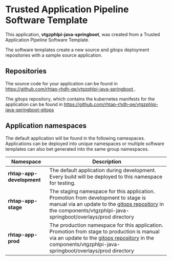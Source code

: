 # Trusted Application Pipeline Software Template

This application, **vtgzphlpi-java-springboot**, was created from a Trusted Application Pipeline Software Template.

The software templates create a new source and gitops deployment repositories with a sample source application. 

## Repositories

The source code for your application can be found in [https://github.com/rhtap-rhdh-qe/vtgzphlpi-java-springboot ](https://github.com/rhtap-rhdh-qe/vtgzphlpi-java-springboot ).
 
The gitops repository, which contains the kubernetes manifests for the application can be found in 
[https://github.com/rhtap-rhdh-qe/vtgzphlpi-java-springboot-gitops ](https://github.com/rhtap-rhdh-qe/vtgzphlpi-java-springboot-gitops ) 

## Application namespaces 

The default application will be found in the following namespaces. Applications can be deployed into unique namespaces or multiple software templates can also bet generated into the same group namespaces.  

|  Namespace   |  Description   |  
| -------- | -------- |   
| **rhtap-app-development** | The default application during development. Every build will be deployed to this namespace for testing. | 
| **rhtap-app-stage** | The staging namespace for this application. Promotion from development to stage is manual via an update to the [gitops repository](https://github.com/rhtap-rhdh-qe/vtgzphlpi-java-springboot-gitops ) in the components/vtgzphlpi-java-springboot/overlays/prod directory |  
| **rhtap-app-prod** | The production namespace for this application. Promotion from stage to production is manual via an update to the [gitops repository](https://github.com/rhtap-rhdh-qe/vtgzphlpi-java-springboot-gitops ) in the components/vtgzphlpi-java-springboot/overlays/prod directory | 